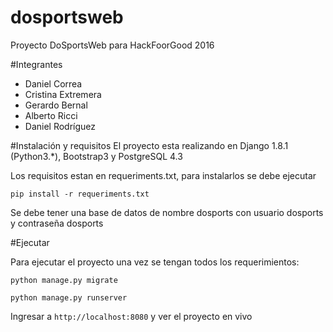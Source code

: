 # dosportsweb
Proyecto DoSportsWeb para HackFoorGood 2016

#Integrantes
- Daniel Correa 
- Cristina Extremera
- Gerardo Bernal
- Alberto Ricci
- Daniel Rodríguez

#Instalación y requisitos
El proyecto esta realizando en Django 1.8.1 (Python3.*), Bootstrap3 y PostgreSQL 4.3

Los requisitos estan en requeriments.txt, para instalarlos se debe ejecutar
  
  `pip install -r requeriments.txt`
  
Se debe tener una base de datos de nombre dosports con usuario dosports y contraseña dosports 

#Ejecutar

Para ejecutar el proyecto una vez se tengan todos los requerimientos: 

  `python manage.py migrate`
  
  `python manage.py runserver` 
  
Ingresar a `http://localhost:8080` y ver el proyecto en vivo
